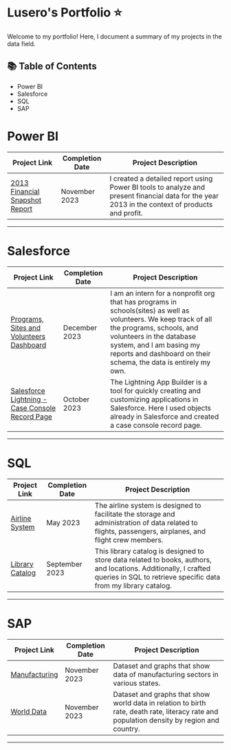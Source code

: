#  Lusero's Portfolio ⭐

Welcome to my portfolio! Here, I document a summary of my projects in the data field. 

## 📚 Table of Contents
- Power BI 
- Salesforce
- SQL
- SAP

# Power BI  

| Project Link | Completion Date | Project Description | 
|---|---|---|
| [2013 Financial Snapshot Report](https://github.com/LuseroNajera/Power-BI-projects/blob/4c4ff8f96b560d2b21a06340102e690f4b5862ab/Financials%202013%20.md) | November 2023 | I created a detailed report using Power BI tools to analyze and present financial data for the year 2013 in the context of products and profit. | 

***

# Salesforce 

| Project Link | Completion Date | Project Description | 
|---|---|---|
| [Programs, Sites and Volunteers Dashboard](https://github.com/LuseroNajera/Salesforce-Projects/blob/719127bde4fa4604ac42180256e231283650e056/Programs%2C%20Sites%20and%20Volunteers%20Dashboard.md) | December 2023 | I am an intern for a nonprofit org that has programs in schools(sites) as well as volunteers. We keep track of all the programs, schools, and volunteers in the database system, and I am basing my reports and dashboard on their schema, the data is entirely my own.|
| [Salesforce Lightning - Case Console Record Page](https://github.com/LuseroNajera/Salesforce-Projects/blob/88da118f90ad1e55a4a78c9290824ffa02d5a86e/Case%20Console%20Record%20Page.md) | October 2023 | The Lightning App Builder is a tool for quickly creating and customizing applications in Salesforce. Here I used objects already in Salesforce and created a case console record page.|

***

# SQL

| Project Link | Completion Date | Project Description | 
|---|---|---|
|[Airline System](https://github.com/LuseroNajera/SQL-Projects/blob/64661f97e340140c436530f491ca77d0232d10e2/Airline%20System.md) | May 2023 | The airline system is designed to facilitate the storage and administration of data related to flights, passengers, airplanes, and flight crew members. |
|[Library Catalog](https://github.com/LuseroNajera/SQL-Projects/blob/b54073874cfa3170692acef3444d55a8bcdf6262/Library%20Catalog.md)| September 2023 | This library catalog is designed to store data related to books, authors, and locations. Additionally, I crafted queries in SQL to retrieve specific data from my library catalog. |

***

# SAP
| Project Link | Completion Date | Project Description | 
|---|---|---|
| [Manufacturing](https://github.com/LuseroNajera/SAP-Projects/blob/27a8c000de0534123f5bd5dfadaa490a795fc168/Manufacturing.md) | November 2023 | Dataset and graphs that show data of manufacturing sectors in various states. |
| [World Data](https://github.com/LuseroNajera/SAP-Projects/blob/657f85709ef5b235a73a71adb3fefc83973be577/World%20Data.md)| November 2023 | Dataset and graphs that show world data in relation to birth rate, death rate, literacy rate and population density by region and country. |

***

